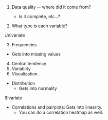 1. Data quality -- where did it come from?
    - Is it complete, etc...?

2. What type is each variable? 

Univariate

3. Frequencies
 - Gets into missing values
4. Central tendency
5. Variablity
6. Visualization. 
 - Distribution
    - Gets into normality


Bivariate
- Correlations and pairplots: Gets into linearity. 
    - You can do a correlation heatmap as well. 